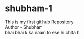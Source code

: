 # shubham-1
This is my first git hub Repository
<br>
Author - Shubham
<br>
bhai bhai k ka naam to ese hi chlta h 
